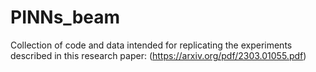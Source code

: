 # PINNs_beam
Collection of code and data intended for replicating the experiments described in this research paper: (https://arxiv.org/pdf/2303.01055.pdf)
